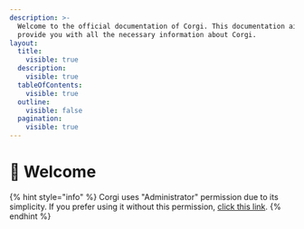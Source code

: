 ```yaml
---
description: >-
  Welcome to the official documentation of Corgi. This documentation aims to
  provide you with all the necessary information about Corgi.
layout:
  title:
    visible: true
  description:
    visible: true
  tableOfContents:
    visible: true
  outline:
    visible: false
  pagination:
    visible: true
---
```


# 👋 Welcome

{% hint style="info" %}
Corgi uses "Administrator" permission due to its simplicity. If you prefer using it without this permission, [click this link](https://discord.com/oauth2/authorize?client\_id=1170021475500179457\&scope=applications.commands%20bot\&permissions=398860609622).
{% endhint %}
